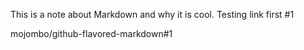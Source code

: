 This is a note about Markdown and why it is cool. Testing link first
#1














mojombo/github-flavored-markdown#1
